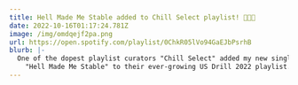 ```yaml
---
title: Hell Made Me Stable added to Chill Select playlist! 🥵🔥🐍
date: 2022-10-16T01:17:24.781Z
image: /img/omdqejf2pa.png
url: https://open.spotify.com/playlist/0ChkR05lVo94GaEJbPsrhB
blurb: |-
  One of the dopest playlist curators "Chill Select" added my new single
    "Hell Made Me Stable" to their ever-growing US Drill 2022 playlist. Let's go
---
```

